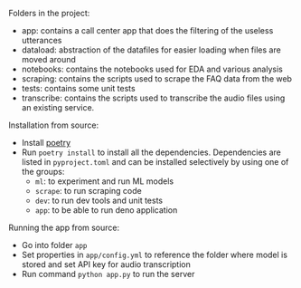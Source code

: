 Folders in the project:

- app: contains a call center app that does the filtering of the useless utterances
- dataload: abstraction of the datafiles for easier loading when files are moved around
- notebooks: contains the notebooks used for EDA and various analysis
- scraping: contains the scripts used to scrape the FAQ data from the web
- tests: contains some unit tests
- transcribe: contains the scripts used to transcribe the audio files using an existing service.


Installation from source:
- Install [poetry](https://python-poetry.org/docs/#installation)
- Run `poetry install` to install all the dependencies. Dependencies are listed in `pyproject.toml` and can be installed selectively by using one of the groups:
  - `ml`: to experiment and run ML models
  - `scrape`: to run scraping code
  - `dev`: to run dev tools and unit tests
  - `app`: to be able to run deno application


Running the app from source:
- Go into folder `app`
- Set properties in `app/config.yml` to reference the folder where model is stored and set API key for audio transcription
- Run command `python app.py` to run the server
